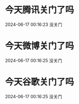 # 今天腾讯关门了吗

2024-06-17 00:16:23 没关门

# 今天微博关门了吗

2024-06-17 00:16:25 没关门

# 今天谷歌关门了吗

2024-06-17 00:16:25 没关门

